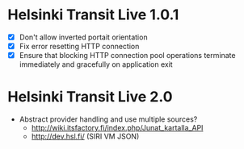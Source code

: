 Helsinki Transit Live 1.0.1
===========================

* [X] Don't allow inverted portait orientation
* [X] Fix error resetting HTTP connection
* [X] Ensure that blocking HTTP connection pool operations terminate
      immediately and gracefully on application exit

Helsinki Transit Live 2.0
=========================

* Abstract provider handling and use multiple sources?
    - <http://wiki.itsfactory.fi/index.php/Junat_kartalla_API>
    - <http://dev.hsl.fi/> (SIRI VM JSON)
